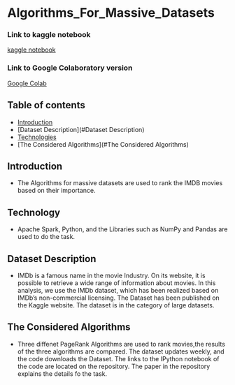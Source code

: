 # Algorithms_For_Massive_Datasets

<h3> Link to kaggle notebook</h3>
<a href="https://www.kaggle.com/code/amirrezadashtigenave/imdblinkanalysis"> kaggle notebook </a>

</br>

<h3> Link to Google Colaboratory version</h3>
<a href="https://colab.research.google.com/drive/1ip6gYP6kJNodu32MHUTHA-965b2QIFKw?usp=sharing"> Google Colab </a>


## Table of contents
* [Introduction](#Introduction)
* [Dataset Description](#Dataset Description)
* [Technologies](#Technologies)
* [The Considered Algorithms](#The Considered Algorithms)


## Introduction
* The Algorithms for massive datasets are used to rank the IMDB movies based on their importance.

## Technology

* Apache Spark, Python, and the Libraries such as NumPy and Pandas are used to do the task. 

## Dataset Description
* IMDb is a famous name in the movie Industry. On its website, it is possible to retrieve a wide range
of information about movies. In this analysis, we use the IMDb dataset, which has been realized
based on IMDb’s non-commercial licensing. The Dataset has been published on the Kaggle
website. The dataset is in the category of large datasets.

## The Considered Algorithms
* Three diffenet PageRank Algorithms are used to rank movies,the results of the three algorithms are compared. The dataset updates weekly, and the code downloads the Dataset. The links to the IPython notebook of the code are located on the repository. The paper in the repository explains the details fo the task. 
